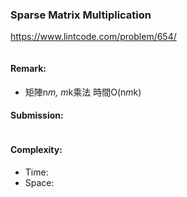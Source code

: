 ### Sparse Matrix Multiplication
https://www.lintcode.com/problem/654/
>
```python
```
#### Remark:
- 矩陣n*m, m*k乘法 時間O(n*m*k)
#### Submission:
```
```
#### Complexity:
- Time:
- Space:
